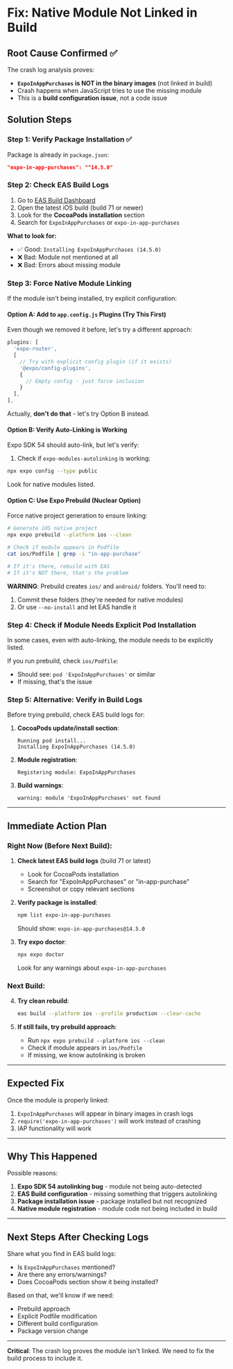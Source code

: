 # Fix: Native Module Not Linked in Build

## Root Cause Confirmed ✅

The crash log analysis proves:
- **`ExpoInAppPurchases` is NOT in the binary images** (not linked in build)
- Crash happens when JavaScript tries to use the missing module
- This is a **build configuration issue**, not a code issue

## Solution Steps

### Step 1: Verify Package Installation ✅

Package is already in `package.json`:
```json
"expo-in-app-purchases": "^14.5.0"
```

### Step 2: Check EAS Build Logs

1. Go to [EAS Build Dashboard](https://expo.dev/accounts/[your-account]/projects/gutcheck-app/builds)
2. Open the latest iOS build (build 71 or newer)
3. Look for the **CocoaPods installation** section
4. Search for `ExpoInAppPurchases` or `expo-in-app-purchases`

**What to look for:**
- ✅ Good: `Installing ExpoInAppPurchases (14.5.0)`
- ❌ Bad: Module not mentioned at all
- ❌ Bad: Errors about missing module

### Step 3: Force Native Module Linking

If the module isn't being installed, try explicit configuration:

#### Option A: Add to `app.config.js` Plugins (Try This First)

Even though we removed it before, let's try a different approach:

```javascript
plugins: [
  'expo-router',
  [
    // Try with explicit config plugin (if it exists)
    '@expo/config-plugins',
    {
      // Empty config - just force inclusion
    }
  ],
],
```

Actually, **don't do that** - let's try Option B instead.

#### Option B: Verify Auto-Linking is Working

Expo SDK 54 should auto-link, but let's verify:

1. Check if `expo-modules-autolinking` is working:
```bash
npx expo config --type public
```

Look for native modules listed.

#### Option C: Use Expo Prebuild (Nuclear Option)

Force native project generation to ensure linking:

```bash
# Generate iOS native project
npx expo prebuild --platform ios --clean

# Check if module appears in Podfile
cat ios/Podfile | grep -i "in-app-purchase"

# If it's there, rebuild with EAS
# If it's NOT there, that's the problem
```

**WARNING**: Prebuild creates `ios/` and `android/` folders. You'll need to:
1. Commit these folders (they're needed for native modules)
2. Or use `--no-install` and let EAS handle it

### Step 4: Check if Module Needs Explicit Pod Installation

In some cases, even with auto-linking, the module needs to be explicitly listed.

If you run prebuild, check `ios/Podfile`:
- Should see: `pod 'ExpoInAppPurchases'` or similar
- If missing, that's the issue

### Step 5: Alternative: Verify in Build Logs

Before trying prebuild, check EAS build logs for:

1. **CocoaPods update/install section**:
   ```
   Running pod install...
   Installing ExpoInAppPurchases (14.5.0)
   ```

2. **Module registration**:
   ```
   Registering module: ExpoInAppPurchases
   ```

3. **Build warnings**:
   ```
   warning: module 'ExpoInAppPurchases' not found
   ```

---

## Immediate Action Plan

### Right Now (Before Next Build):

1. **Check latest EAS build logs** (build 71 or latest)
   - Look for CocoaPods installation
   - Search for "ExpoInAppPurchases" or "in-app-purchase"
   - Screenshot or copy relevant sections

2. **Verify package is installed**:
   ```bash
   npm list expo-in-app-purchases
   ```
   Should show: `expo-in-app-purchases@14.5.0`

3. **Try expo doctor**:
   ```bash
   npx expo doctor
   ```
   Look for any warnings about `expo-in-app-purchases`

### Next Build:

4. **Try clean rebuild**:
   ```bash
   eas build --platform ios --profile production --clear-cache
   ```

5. **If still fails, try prebuild approach**:
   - Run `npx expo prebuild --platform ios --clean`
   - Check if module appears in `ios/Podfile`
   - If missing, we know autolinking is broken

---

## Expected Fix

Once the module is properly linked:
1. `ExpoInAppPurchases` will appear in binary images in crash logs
2. `require('expo-in-app-purchases')` will work instead of crashing
3. IAP functionality will work

---

## Why This Happened

Possible reasons:
1. **Expo SDK 54 autolinking bug** - module not being auto-detected
2. **EAS Build configuration** - missing something that triggers autolinking
3. **Package installation issue** - package installed but not recognized
4. **Native module registration** - module code not being included in build

---

## Next Steps After Checking Logs

Share what you find in EAS build logs:
- Is `ExpoInAppPurchases` mentioned?
- Are there any errors/warnings?
- Does CocoaPods section show it being installed?

Based on that, we'll know if we need:
- Prebuild approach
- Explicit Podfile modification
- Different build configuration
- Package version change

---

**Critical**: The crash log proves the module isn't linked. We need to fix the build process to include it.


